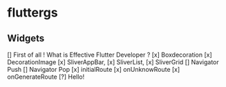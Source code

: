 # fluttergs


## Widgets

[]  First of all ! What is Effective Flutter Developer ?
[x] Boxdecoration
[x] DecorationImage
[x] SliverAppBar,
[x] SliverList,
[x] SliverGrid
[] Navigator Push
[] Navigator Pop
[x] initialRoute
[x] onUnknowRoute
[x] onGenerateRoute
[?] Hello!

